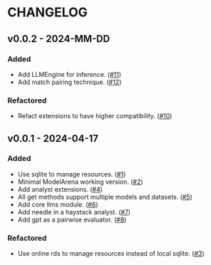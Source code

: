 # CHANGELOG

## v0.0.2 - 2024-MM-DD

### Added

- Add LLMEngine for inference. ([#11](https://code.byted.org/smart-infra/ModelArena/merge_requests/11))
- Add match pairing technique. ([#12](https://code.byted.org/smart-infra/ModelArena/merge_requests/12))

### Refactored

- Refact extensions to have higher compatibility. ([#10](https://code.byted.org/smart-infra/ModelArena/merge_requests/10))

## v0.0.1 - 2024-04-17

### Added

- Use sqlite to manage resources. ([#1](https://bits.bytedance.net/code/smart-infra/ModelArena/merge_requests/1))
- Minimal ModelArena working version. ([#2](https://bits.bytedance.net/code/smart-infra/ModelArena/merge_requests/2))
- Add analyst extensions. ([#4](https://bits.bytedance.net/code/smart-infra/ModelArena/merge_requests/4))
- All get methods support multiple models and datasets. ([#5](https://bits.bytedance.net/code/smart-infra/ModelArena/merge_requests/5))
- Add core llms module. ([#6](https://bits.bytedance.net/code/smart-infra/ModelArena/merge_requests/6))
- Add needle in a haystack analyst. ([#7](https://bits.bytedance.net/code/smart-infra/ModelArena/merge_requests/7))
- Add gpt as a pairwise evaluator. ([#8](https://bits.bytedance.net/code/smart-infra/ModelArena/merge_requests/8))

### Refactored

- Use online rds to manage resources instead of local sqlite. ([#3](https://bits.bytedance.net/code/smart-infra/ModelArena/merge_requests/3))
